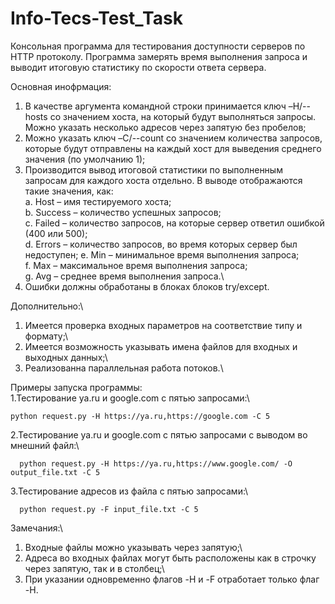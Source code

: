 # Info-Tecs-Test_Task
Консольная программа для тестирования доступности серверов по HTTP
протоколу. Программа замерять время выполнения запроса и выводит итоговую
статистику по скорости ответа сервера.

Основная инофрмация:
1. В качестве аргумента командной строки принимается ключ –H/--hosts со значением
хоста, на который будут выполняться запросы. Можно указать несколько адресов через
запятую без пробелов;
2. Можно указать ключ –C/--count со значением количества запросов, которые
будут отправлены на каждый хост для выведения среднего значения (по умолчанию 1);
3. Производится вывод итоговой статистики по выполненным запросам для каждого хоста отдельно.
В выводе отображаются такие значения, как:\
  a. Host – имя тестируемого хоста;\
  b. Success – количество успешных запросов;\
  c. Failed – количество запросов, на которые сервер ответил ошибкой (400 или 500);\
  d. Errors – количество запросов, во время которых сервер был недоступен;
  e. Min – минимальное время выполнения запроса;\
  f. Max – максимальное время выполнения запроса;\
  g. Avg – среднее время выполнения запроса.\
4. Ошибки должны обработаны в блоках блоков try/except.

Дополнительно:\
1. Имеется проверка входных параметров на соответствие типу и формату;\
2. Имеется возможность указывать имена файлов для входных и выходных данных;\
3. Реализованна параллельная работа потоков.\

Примеры запуска программы:\
1.Тестирование ya.ru и google.com с пятью запросами:\
```
python request.py -H https://ya.ru,https://google.com -C 5
```
2.Тестирование ya.ru и google.com с пятью запросами с выводом во мнешний файл:\
```
  python request.py -H https://ya.ru,https://www.google.com/ -O output_file.txt -C 5
```
3.Тестирование адресов из файла с пятью запросами:\
```
  python request.py -F input_file.txt -C 5
```

Замечания:\
1. Входные файлы можно указывать через запятую;\
2. Адреса во входных файлах могут быть расположены как в строчку через запятую,
так и в столбец;\
3. При указании одновременно флагов -H и -F отработает только флаг -H.

